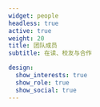 ```yaml
---
widget: people
headless: true
active: true
weight: 20
title: 团队成员
subtitle: 在读、校友与合作

design:
  show_interests: true
  show_role: true
  show_social: true
---
```


